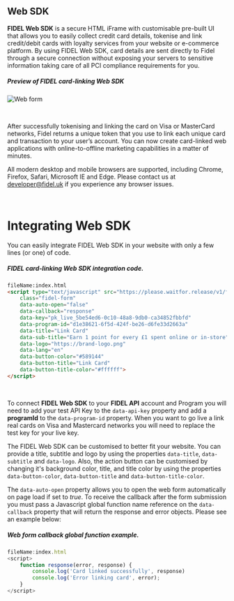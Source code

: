 ## Web SDK
**FIDEL Web SDK** is a secure HTML iFrame with customisable pre-built UI that allows you to easily collect credit card details, tokenise and link credit/debit cards with loyalty services from your website or e-commerce platform. By using FIDEL Web SDK, card details are sent directly to Fidel through a secure connection without exposing your servers to sensitive information taking care of all PCI compliance requirements for you.

<h5>Preview of FIDEL card-linking Web SDK</h5>

![Web form](https://docs.fidel.uk/assets/images/web-form.png "Web form")

<br/>

After successfully tokenising and linking the card on Visa or MasterCard networks, Fidel returns a unique token that you use to link each unique card and transaction to your user’s account. You can now create card-linked web applications with online-to-offline marketing capabilities in a matter of minutes.

All modern desktop and mobile browsers are supported, including Chrome, Firefox, Safari, Microsoft IE and Edge. Please contact us at [developer@fidel.uk](mailto:developer@fidel.uk) if you experience any browser issues.

<br/>

# Integrating Web SDK
You can easily integrate FIDEL Web SDK in your website with only a few lines (or one) of code.

<h5>FIDEL card-linking Web SDK integration code.</h5>

```html
fileName:index.html
<script type="text/javascript" src="https://please.waitfor.release/v1/fidel.js"
    class="fidel-form"
    data-auto-open="false"
    data-callback="response"
    data-key="pk_live_5be54ed6-0c10-48a8-9db0-ca34852fbbfd"
    data-program-id="d1e38621-6f5d-424f-be26-d6fe33d2663a"
    data-title="Link Card"
    data-sub-title="Earn 1 point for every £1 spent online or in-store"
    data-logo="https://brand-logo.png"
    data-lang="en"
    data-button-color="#589144"
    data-button-title="Link Card"
    data-button-title-color="#ffffff">
</script>
```
<br/>

To connect **FIDEL Web SDK** to your **FIDEL API** account and Program you will need to add your test API Key to the `data-api-key` property and add a **programId** to the `data-program-id` property. When you want to go live a link real cards on Visa and Mastercard networks you will need to replace the test key for your live key.

The FIDEL Web SDK can be customised to better fit your website. You can provide a title, subtitle and logo by using the properties `data-title`, `data-subtitle` and `data-logo`. Also, the action button can be customised by changing it's background color, title, and title color by using the properties `data-button-color`, `data-button-title` and `data-button-title-color`.

The `data-auto-open` property allows you to open the web form automatically on page load if set to _true_. To receive the callback after the form submission you must pass a Javascript global function name reference on the `data-callback` property that will return the response and error objects. Please see an example below:

<h5>Web form callback global function example.</h5>

```javascript
fileName:index.html
<script>
    function response(error, response) {
        console.log('Card linked successfully', response)
        console.log('Error linking card', error);
    }
</script>
```
